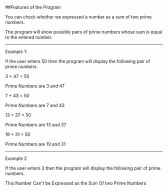##Features of the Program

You can check whether we expressed a number as a sum of two prime numbers.

The program will show possible pairs of prime numbers whose sum is equal to the entered number.
___________________________________________________
Example 1:

If the user enters 50 then the program will display the following pair of prime numbers.

3 + 47 = 50

 Prime Numbers are 3 and 47

 7 + 43 = 50

 Prime Numbers are 7 and 43

 13 + 37 = 50

 Prime Numbers are 13 and 37

 19 + 31 = 50

 Prime Numbers are 19 and 31
______________________________________________________________________
Example 2

If the user enters 3 then the program will display the following pair of prime numbers.

This Number Can't be Expressed as the Sum Of two Prime Numbers


